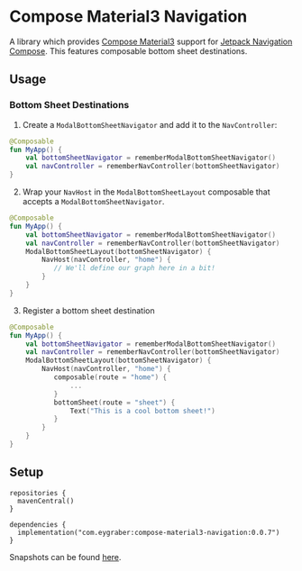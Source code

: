 # Compose Material3 Navigation

A library which provides [Compose Material3](https://developer.android.com/jetpack/androidx/releases/compose-material3)
support for [Jetpack Navigation Compose](https://developer.android.com/jetpack/compose/navigation).
This features composable bottom sheet destinations.

## Usage

### Bottom Sheet Destinations

1. Create a `ModalBottomSheetNavigator` and add it to the `NavController`:
```kotlin
@Composable
fun MyApp() {
    val bottomSheetNavigator = rememberModalBottomSheetNavigator()
    val navController = rememberNavController(bottomSheetNavigator)
}
```
2. Wrap your `NavHost` in the `ModalBottomSheetLayout` composable that accepts a `ModalBottomSheetNavigator`.
```kotlin
@Composable
fun MyApp() {
    val bottomSheetNavigator = rememberModalBottomSheetNavigator()
    val navController = rememberNavController(bottomSheetNavigator)
    ModalBottomSheetLayout(bottomSheetNavigator) {
        NavHost(navController, "home") {
           // We'll define our graph here in a bit!
        }
    }
}
```
3. Register a bottom sheet destination
```kotlin
@Composable
fun MyApp() {
    val bottomSheetNavigator = rememberModalBottomSheetNavigator()
    val navController = rememberNavController(bottomSheetNavigator)
    ModalBottomSheetLayout(bottomSheetNavigator) {
        NavHost(navController, "home") {
           composable(route = "home") {
               ...
           }
           bottomSheet(route = "sheet") {
               Text("This is a cool bottom sheet!")
           }
        }
    }
}
```

## Setup

```
repositories {
  mavenCentral()
}

dependencies {
  implementation("com.eygraber:compose-material3-navigation:0.0.7")
}
```

Snapshots can be found [here](https://s01.oss.sonatype.org/content/repositories/snapshots/com/eygraber/compose-material3-navigation).
